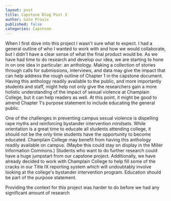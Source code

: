 ```yaml
---
layout: post
title: Capstone Blog Post 3
author: Gale Proulx
published: false
categories: Capstone
---
```


When I first dove into this project I wasn't sure what to expect. I had a general outline of who I wanted to work with and how we would collaborate, but I didn't have a clear sense of what the final product would be. As we have had time to do research and develop our idea, we are starting to hone in on one idea in particular: an anthology. Making a collection of stories through calls for submissions, interviews, and data may give the impact that can help address the rough outline of Chapter 1 in the capstone document. Having this anthology readily available to the public, and more importantly students and staff, might help not only give the researchers gain a more holistic understanding of the impact of sexual violence at Champlain College, but it can help readers as well. At this point, it might be good to amend Chapter 1's purpose statement to include educating the general public. 

One of the challenges in preventing campus sexual violence is dispelling rape myths and reinforcing bystander intervention mindsets. While orientation is a great time to educate all students attending college, it should not be the only time students have the opportunity to become educated. Champlain College may benefit from having this anthology readily available on campus. (Maybe this could stay on display in the Miller Information Commons.) Students who want to do further research could have a huge jumpstart from our capstone project. Additionally, we have already decided to work with Champlain College to help fill some of the cracks in our Title IX reporting system which will undoubtably involve looking at the college's bystander intervention program. Education should be part of the purpose statement.

Providing the context for this project was harder to do before we had any significant amount of research
